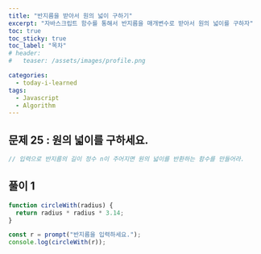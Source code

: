 ```yaml
---
title: "반지름을 받아서 원의 넓이 구하기"
excerpt: "자바스크립트 함수를 통해서 반지름을 매개변수로 받아서 원의 넓이를 구하자"
toc: true
toc_sticky: true
toc_label: "목차"
# header:
#   teaser: /assets/images/profile.png

categories:
  - today-i-learned
tags:
  - Javascript
  - Algorithm
---
```


## 문제 25 : 원의 넓이를 구하세요.

```js
// 입력으로 반지름의 길이 정수 n이 주어지면 원의 넓이를 반환하는 함수를 만들어라.
```

## 풀이 1

```js
function circleWith(radius) {
  return radius * radius * 3.14;
}

const r = prompt("반지름을 입력하세요.");
console.log(circleWith(r));
```
